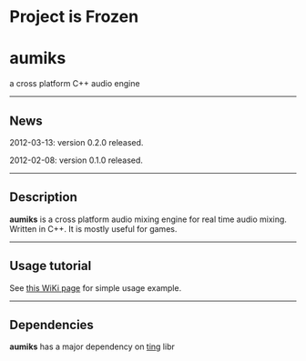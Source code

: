 # Project is Frozen #

# aumiks #
a cross platform C++ audio engine


---

## News ##
2012-03-13: version 0.2.0 released.

2012-02-08: version 0.1.0 released.


---

## Description ##
**aumiks** is a cross platform audio mixing engine for real time audio mixing. Written in C++. It is mostly useful for games.


---

## Usage tutorial ##
See [this WiKi page](PlayingWavFile.md) for simple usage example.


---

## Dependencies ##
**aumiks** has a major dependency on [ting](http://ting.googlecode.com) libr